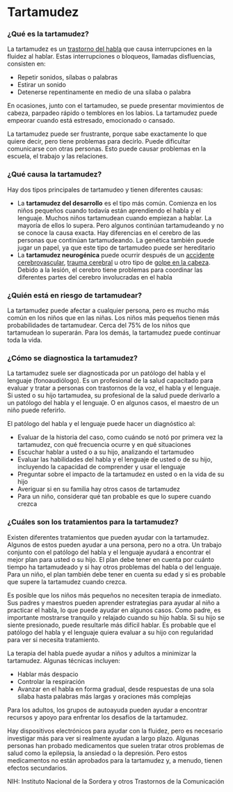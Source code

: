 Tartamudez
==========


### ¿Qué es la tartamudez?


La tartamudez es un [trastorno del habla](https://medlineplus.gov/spanish/speechandcommunicationdisorders.html) que causa interrupciones en la fluidez al hablar. Estas interrupciones o bloqueos, llamadas disfluencias, consisten en:


* Repetir sonidos, sílabas o palabras
* Estirar un sonido
* Detenerse repentinamente en medio de una sílaba o palabra


En ocasiones, junto con el tartamudeo, se puede presentar movimientos de cabeza, parpadeo rápido o temblores en los labios. La tartamudez puede empeorar cuando está estresado, emocionado o cansado.


La tartamudez puede ser frustrante, porque sabe exactamente lo que quiere decir, pero tiene problemas para decirlo. Puede dificultar comunicarse con otras personas. Esto puede causar problemas en la escuela, el trabajo y las relaciones.


### ¿Qué causa la tartamudez?


Hay dos tipos principales de tartamudeo y tienen diferentes causas:


* La **tartamudez del desarrollo** es el tipo más común. Comienza en los niños pequeños cuando todavía están aprendiendo el habla y el lenguaje. Muchos niños tartamudean cuando empiezan a hablar. La mayoría de ellos lo supera. Pero algunos continúan tartamudeando y no se conoce la causa exacta. Hay diferencias en el cerebro de las personas que continúan tartamudeando. La genética también puede jugar un papel, ya que este tipo de tartamudeo puede ser hereditario
* La **tartamudez neurogénica** puede ocurrir después de un [accidente cerebrovascular](https://medlineplus.gov/spanish/stroke.html), [trauma cerebral](https://medlineplus.gov/spanish/traumaticbraininjury.html) u otro tipo de [golpe en la cabeza](https://medlineplus.gov/spanish/headinjuries.html). Debido a la lesión, el cerebro tiene problemas para coordinar las diferentes partes del cerebro involucradas en el habla


### ¿Quién está en riesgo de tartamudear?


La tartamudez puede afectar a cualquier persona, pero es mucho más común en los niños que en las niñas. Los niños más pequeños tienen más probabilidades de tartamudear. Cerca del 75% de los niños que tartamudean lo superarán. Para los demás, la tartamudez puede continuar toda la vida.


### ¿Cómo se diagnostica la tartamudez?


La tartamudez suele ser diagnosticada por un patólogo del habla y el lenguaje (fonoaudiólogo). Es un profesional de la salud capacitado para evaluar y tratar a personas con trastornos de la voz, el habla y el lenguaje. Si usted o su hijo tartamudea, su profesional de la salud puede derivarlo a un patólogo del habla y el lenguaje. O en algunos casos, el maestro de un niño puede referirlo.


El patólogo del habla y el lenguaje puede hacer un diagnóstico al:


* Evaluar de la historia del caso, como cuándo se notó por primera vez la tartamudez, con qué frecuencia ocurre y en qué situaciones
* Escuchar hablar a usted o a su hijo, analizando el tartamudeo
* Evaluar las habilidades del habla y el lenguaje de usted o de su hijo, incluyendo la capacidad de comprender y usar el lenguaje
* Preguntar sobre el impacto de la tartamudez en usted o en la vida de su hijo
* Averiguar si en su familia hay otros casos de tartamudez
* Para un niño, considerar qué tan probable es que lo supere cuando crezca


### ¿Cuáles son los tratamientos para la tartamudez?


Existen diferentes tratamientos que pueden ayudar con la tartamudez. Algunos de estos pueden ayudar a una persona, pero no a otra. Un trabajo conjunto con el patólogo del habla y el lenguaje ayudará a encontrar el mejor plan para usted o su hijo.
El plan debe tener en cuenta por cuánto tiempo ha tartamudeado y si hay otros problemas del habla o del lenguaje. Para un niño, el plan también debe tener en cuenta su edad y si es probable que supere la tartamudez cuando crezca.


Es posible que los niños más pequeños no necesiten terapia de inmediato. Sus padres y maestros pueden aprender estrategias para ayudar al niño a practicar el habla, lo que puede ayudar en algunos casos. Como padre, es importante mostrarse tranquilo y relajado cuando su hijo habla. Si su hijo se siente presionado, puede resultarle más difícil hablar. Es probable que el patólogo del habla y el lenguaje quiera evaluar a su hijo con regularidad para ver si necesita tratamiento.


La terapia del habla puede ayudar a niños y adultos a minimizar la tartamudez. Algunas técnicas incluyen:


* Hablar más despacio
* Controlar la respiración
* Avanzar en el habla en forma gradual, desde respuestas de una sola sílaba hasta palabras más largas y oraciones más complejas


Para los adultos, los grupos de autoayuda pueden ayudar a encontrar recursos y apoyo para enfrentar los desafíos de la tartamudez.


Hay dispositivos electrónicos para ayudar con la fluidez, pero es necesario investigar más para ver si realmente ayudan a largo plazo. Algunas personas han probado medicamentos que suelen tratar otros problemas de salud como la epilepsia, la ansiedad o la depresión. Pero estos medicamentos no están aprobados para la tartamudez y, a menudo, tienen efectos secundarios. 


NIH: Instituto Nacional de la Sordera y otros Trastornos de la Comunicación 

